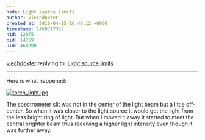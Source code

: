 ```yaml
---
node: Light source limits
author: viechdokter
created_at: 2016-04-15 10:49:12 +0000
timestamp: 1460717352
nid: 12975
cid: 14259
uid: 468990
---
```




[viechdokter](../profile/viechdokter) replying to: [Light source limits](../notes/viechdokter/04-14-2016/light-source-limits)

----
Here is what happened: 

[![torch_light.jpg](//i.publiclab.org/system/images/photos/000/015/554/large/torch_light.jpg)](//i.publiclab.org/system/images/photos/000/015/554/original/torch_light.jpg)

The spectrometer slit was not in the center of the light beam but a little off-center. So when it was closer to the light source it would get the light from the less bright ring of light. But when I moved it away it started to meet the central brighter beam thus receiving a higher light intensity even though it was further away. 